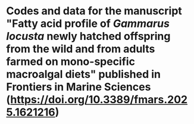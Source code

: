 # Codes and data for the manuscript "Fatty acid profile of *Gammarus locusta* newly hatched offspring from the wild and from adults farmed on mono-specific macroalgal diets" published in Frontiers in Marine Sciences (https://doi.org/10.3389/fmars.2025.1621216)
